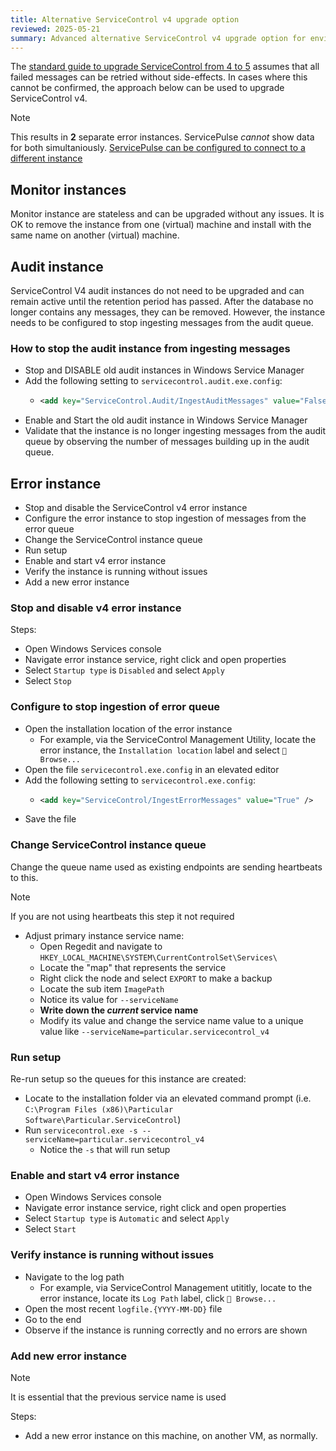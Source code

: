 ```yaml
---
title: Alternative ServiceControl v4 upgrade option
reviewed: 2025-05-21
summary: Advanced alternative ServiceControl v4 upgrade option for environments that cannot retry all messages immediately
---
```


The [standard guide to upgrade ServiceControl from 4 to 5](/servicecontrol/upgrades/4to5/) assumes that all failed messages can be retried without side-effects. In cases where this cannot be confirmed, the approach below can be used to upgrade ServiceControl v4.

> [!NOTE]
> This results in **2** separate error instances. ServicePulse *cannot* show data for both simultaniously. [ServicePulse can be configured to connect to a different instance](/servicepulse/host-config.md#configuring-connections-via-the-servicepulse-ui)

## Monitor instances

Monitor instance are stateless and can be upgraded without any issues. It is OK to remove the instance from one (virtual) machine and install with the same name on another (virtual) machine.

## Audit instance

ServiceControl V4 audit instances do not need to be upgraded and can remain active until the retention period has passed. After the database no longer contains any messages, they can be removed. However, the instance needs to be configured to stop ingesting messages from the audit queue.

### How to stop the audit instance from ingesting messages

- Stop and DISABLE old audit instances in Windows Service Manager
- Add the following setting to `servicecontrol.audit.exe.config`:
  - ```xml
    <add key="ServiceControl.Audit/IngestAuditMessages" value="False" />
	```
- Enable and Start the old audit instance in Windows Service Manager
- Validate that the instance is no longer ingesting messages from the audit queue by observing the number of messages building up in the audit queue.


## Error instance

- Stop and disable the ServiceControl v4 error instance
- Configure the error instance to stop ingestion of messages from the error queue
- Change the ServiceControl instance queue
- Run setup
- Enable and start v4 error instance
- Verify the instance is running without issues
- Add a new error instance


### Stop and disable v4 error instance

Steps:

- Open Windows Services console
- Navigate error instance service, right click and open properties
- Select `Startup type` is `Disabled` and select `Apply`
- Select `Stop`


### Configure to stop ingestion of error queue

- Open the installation location of the error instance
  - For example, via the ServiceControl Management Utility, locate the error instance, the `Installation location` label and select `📁 Browse...`
- Open the file `servicecontrol.exe.config` in an elevated editor
- Add the following setting to `servicecontrol.exe.config`:
  - ```xml
    <add key="ServiceControl/IngestErrorMessages" value="True" />
    ```
- Save the file


### Change ServiceControl instance queue

Change the queue name used as existing endpoints are sending heartbeats to this.

> [!NOTE]
> If you are not using heartbeats this step it not required

- Adjust primary instance service name:
  - Open Regedit and navigate to `HKEY_LOCAL_MACHINE\SYSTEM\CurrentControlSet\Services\`
  - Locate the "map" that represents the service
  - Right click the node and select `EXPORT` to make a backup
  - Locate the sub item `ImagePath`
  - Notice its value for `--serviceName`
  - **Write down the *current* service name**
  - Modify its value and change the service name value to a unique value like `--serviceName=particular.servicecontrol_v4`

### Run setup

Re-run setup so the queues for this instance are created:

- Locate to the installation folder via an elevated command prompt (i.e. `C:\Program Files (x86)\Particular Software\Particular.ServiceControl`)
- Run `servicecontrol.exe -s --serviceName=particular.servicecontrol_v4`
  - Notice the `-s` that will run setup


### Enable and start v4 error instance

- Open Windows Services console
- Navigate error instance service, right click and open properties
- Select `Startup type` is `Automatic` and select `Apply`
- Select `Start`


### Verify instance is running without issues

- Navigate to the log path
  - For example, via ServiceControl Management utititly, locate to the error instance, locate its `Log Path` label, click `📁 Browse...`
- Open the most recent `logfile.{YYYY-MM-DD}` file
- Go to the end
- Observe if the instance is running correctly and no errors are shown


### Add new error instance

> [!NOTE]
> It is essential that the previous service name is used

Steps:

- Add a new error instance on this machine, on another VM, as normally.
